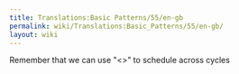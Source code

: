 ```yaml
---
title: Translations:Basic Patterns/55/en-gb
permalink: wiki/Translations:Basic_Patterns/55/en-gb/
layout: wiki
---
```


Remember that we can use "\<\>" to schedule across cycles
